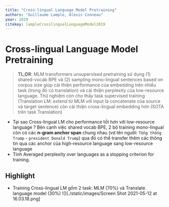 ```yaml
---
title: "Cross-lingual Language Model Pretraining"
authors: "Guillaume Lample, Alexis Conneau"
year: 2019
citekey: lampleCrosslingualLanguageModel2019
---
```


# Cross-lingual Language Model Pretraining
> **TL;DR**:  MLM transformers unsupervised pretraining sử dụng (1) shared-vocab BPE và (2) sampling mono-lingual sentences based on corpus size giúp cải thiện performance của embedding trên nhiều task (trong đó có translation) và cải thiện perplexity của low-resource language. Thử nghiệm còn cho thấy task supervised training (Translation LM: extend từ MLM với input là concatenate của source và target sentence) còn cải thiện cross-lingual embedding hơn (SOTA trên task Translation)

- Tại sao Cross-lingual LM cho performance tốt hơn với low-resource language ? Bên cạnh việc shared vocab BPE, 2 bộ training mono-lingual còn có các **n-gram anchor span** chung nhau (vd tên người: `Tổng thống Trump` - `president Donald Trump`) qua đó có thể transfer thêm các thông tin qua các anchor của high-resource language sang low-resource language
- Tính Averaged perplexity over languages as a stopping criterion for training. 

## Highlight
- Training Cross-lingual LM gồm 2 task: MLM (70%) và Translate language model (30%) !()[./static/images/Screen Shot 2021-05-12 at 16.03.18.png]
